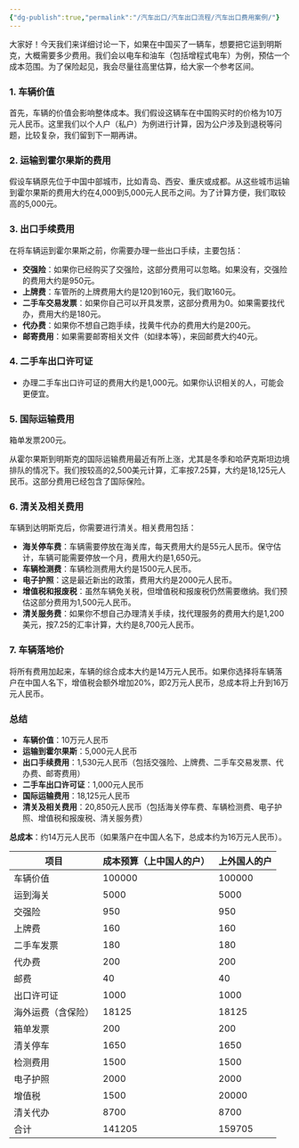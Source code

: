 ```yaml
---
{"dg-publish":true,"permalink":"/汽车出口/汽车出口流程/汽车出口费用案例/"}
---
```


大家好！今天我们来详细讨论一下，如果在中国买了一辆车，想要把它运到明斯克，大概需要多少费用。我们会以电车和油车（包括增程式电车）为例，预估一个成本范围。为了保险起见，我会尽量往高里估算，给大家一个参考区间。

### 1. 车辆价值
首先，车辆的价值会影响整体成本。我们假设这辆车在中国购买时的价格为10万元人民币。这里我们以个人户（私户）为例进行计算，因为公户涉及到退税等问题，比较复杂，我们留到下一期再讲。

### 2. 运输到霍尔果斯的费用
假设车辆原先位于中国中部城市，比如青岛、西安、重庆或成都。从这些城市运输到霍尔果斯的费用大约在4,000到5,000元人民币之间。为了计算方便，我们取较高的5,000元。

### 3. 出口手续费用
在将车辆运到霍尔果斯之前，你需要办理一些出口手续，主要包括：
- **交强险**：如果你已经购买了交强险，这部分费用可以忽略。如果没有，交强险的费用大约是950元。
- **上牌费**：车管所的上牌费用大约是120到160元，我们取160元。
- **二手车交易发票**：如果你自己可以开具发票，这部分费用为0。如果需要找代办，费用大约是180元。
- **代办费**：如果你不想自己跑手续，找黄牛代办的费用大约是200元。
- **邮寄费用**：如果需要邮寄相关文件（如绿本等），来回邮费大约40元。

### 4. 二手车出口许可证
- 办理二手车出口许可证的费用大约是1,000元。如果你认识相关的人，可能会更便宜。


### 5. 国际运输费用

箱单发票200元。

从霍尔果斯到明斯克的国际运输费用最近有所上涨，尤其是冬季和哈萨克斯坦边境排队的情况下。我们按较高的2,500美元计算，汇率按7.25算，大约是18,125元人民币。这部分费用已经包含了国际保险。

### 6. 清关及相关费用
车辆到达明斯克后，你需要进行清关。相关费用包括：
- **海关停车费**：车辆需要停放在海关库，每天费用大约是55元人民币。保守估计，车辆可能需要停放一个月，费用大约是1,650元。
- **车辆检测费**：车辆检测费用大约是1500元人民币。
- **电子护照**：这是最近新出的政策，费用大约是2000元人民币。
- **增值税和报废税**：虽然车辆免关税，但增值税和报废税仍然需要缴纳。我们预估这部分费用为1,500元人民币。
- **清关服务费**：如果你不想自己办理清关手续，找代理服务的费用大约是1,200美元，按7.25的汇率计算，大约是8,700元人民币。

### 7. 车辆落地价
将所有费用加起来，车辆的综合成本大约是14万元人民币。如果你选择将车辆落户在中国人名下，增值税会额外增加20%，即2万元人民币，总成本将上升到16万元人民币。

### 总结
- **车辆价值**：10万元人民币
- **运输到霍尔果斯**：5,000元人民币
- **出口手续费用**：1,530元人民币（包括交强险、上牌费、二手车交易发票、代办费、邮寄费用）
- **二手车出口许可证**：1,000元人民币
- **国际运输费用**：18,125元人民币
- **清关及相关费用**：20,850元人民币（包括海关停车费、车辆检测费、电子护照、增值税和报废税、清关服务费）

**总成本**：约14万元人民币（如果落户在中国人名下，总成本约为16万元人民币）。

|项目|成本预算（上中国人的户）|上外国人的户|
|---|---|---|
|车辆价值|100000|100000|
|运到海关|5000|5000|
|交强险|950|950|
|上牌费|160|160|
|二手车发票|180|180|
|代办费|200|200|
|邮费|40|40|
|出口许可证|1000|1000|
|海外运费（含保险）|18125|18125|
|箱单发票|200|200|
|清关停车|1650|1650|
|检测费用|1500|1500|
|电子护照|2000|2000|
|增值税|1500|20000|
|清关代办|8700|8700|
|合计|141205|159705|


